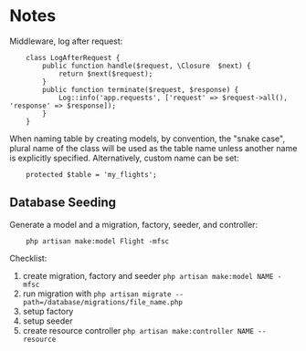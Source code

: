 # Notes

Middleware, log after request:

```
    class LogAfterRequest {
        public function handle($request, \Closure  $next) {
            return $next($request);
        }
        public function terminate($request, $response) {
            Log::info('app.requests', ['request' => $request->all(), 'response' => $response]);
        }
    }
```

When naming table by creating models, by convention, the "snake case", plural name of the class will be used as the table name unless another name is explicitly specified. Alternatively, custom name can be set:

```
	protected $table = 'my_flights';
```

## Database Seeding

Generate a model and a migration, factory, seeder, and controller:

```
    php artisan make:model Flight -mfsc
```

Checklist:

1. create migration, factory and seeder `php artisan make:model NAME -mfsc`
2. run migration with `php artisan migrate --path=/database/migrations/file_name.php`
3. setup factory
4. setup seeder
5. create resource controller `php artisan make:controller NAME --resource`
